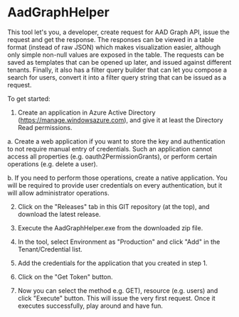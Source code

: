 # AadGraphHelper
This tool let's you, a developer, create request for AAD Graph API, issue the request and get the response. 
The responses can be viewed in a table format (instead of raw JSON) which makes visualization easier, although 
only simple non-null values are exposed in the table. The requests can be saved as templates that can be opened 
up later, and issued against different tenants. Finally, it also has a filter query builder that can let you 
compose a search for users, convert it into a filter query string that can be issued as a request.

To get started:

1. Create an application in Azure Active Directory (https://manage.windowsazure.com), and give it at least the Directory Read permissions.

  a. Create a web application if you want to store the key and authentication to not require manual entry of credentials. Such an application cannot access all properties (e.g. oauth2PermissionGrants), or perform certain operations (e.g. delete a user).

  b. If you need to perform those operations, create a native application. You will be required to provide user credentials on every authentication, but it will allow administrator operations.

2. Click on the "Releases" tab in this GIT repository (at the top), and download the latest release.

3. Execute the AadGraphHelper.exe from the downloaded zip file.

4. In the tool, select Environment as "Production" and click "Add" in the Tenant/Credential list.

5. Add the credentials for the application that you created in step 1.

6. Click on the "Get Token" button.

7. Now you can select the method e.g. GET), resource (e.g. users) and click "Execute" button. This will issue the very first request. Once it executes successfully, play around and have fun.

